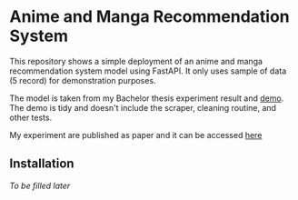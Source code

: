 # Anime and Manga Recommendation System

This repository shows a simple deployment of an anime and manga recommendation system model using FastAPI. It only uses sample of data (5 record) for demonstration purposes.

The model is taken from my Bachelor thesis experiment result and [demo](./Demo_CDRS.ipynb). The demo is tidy and doesn't include the scraper, cleaning routine, and other tests.

My experiment are published as paper and it can be accessed [here](https://ieeexplore.ieee.org/abstract/document/9946560)

## Installation

*To be filled later*

